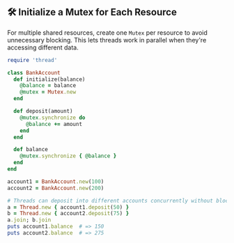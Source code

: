 ## 🛠️ Initialize a Mutex for Each Resource

For multiple shared resources, create one `Mutex` per resource to avoid unnecessary blocking. This lets threads work in parallel when they're accessing different data.

```ruby
require 'thread'

class BankAccount
  def initialize(balance)
    @balance = balance
    @mutex = Mutex.new
  end

  def deposit(amount)
    @mutex.synchronize do
      @balance += amount
    end
  end

  def balance
    @mutex.synchronize { @balance }
  end
end

account1 = BankAccount.new(100)
account2 = BankAccount.new(200)

# Threads can deposit into different accounts concurrently without blocking each other
a = Thread.new { account1.deposit(50) }
b = Thread.new { account2.deposit(75) }
a.join; b.join
puts account1.balance  # => 150
puts account2.balance  # => 275
```